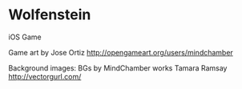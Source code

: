 # Wolfenstein
iOS Game

Game art by Jose Ortiz
http://opengameart.org/users/mindchamber

Background images:
BGs by MindChamber works
Tamara Ramsay http://vectorgurl.com/
